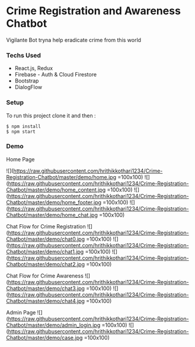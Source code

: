 # Crime Registration and Awareness Chatbot
Vigilante Bot tryna help eradicate crime from this world

### Techs Used
* React.js, Redux
* Firebase - Auth & Cloud Firestore
* Bootstrap
* DialogFlow

### Setup
To run this project clone it and then :
```
$ npm install
$ npm start
```

### Demo
Home Page

![](https://raw.githubusercontent.com/hrithikkothari1234/Crime-Registration-Chatbot/master/demo/home.jpg =100x100)
![](https://raw.githubusercontent.com/hrithikkothari1234/Crime-Registration-Chatbot/master/demo/home_content.jpg =100x100)
![](https://raw.githubusercontent.com/hrithikkothari1234/Crime-Registration-Chatbot/master/demo/home_footer.jpg =100x100)
![](https://raw.githubusercontent.com/hrithikkothari1234/Crime-Registration-Chatbot/master/demo/home_chat.jpg =100x100)

Chat Flow for Crime Registration
![](https://raw.githubusercontent.com/hrithikkothari1234/Crime-Registration-Chatbot/master/demo/chat0.jpg =100x100)
![](https://raw.githubusercontent.com/hrithikkothari1234/Crime-Registration-Chatbot/master/demo/chat1.jpg =100x100)
![](https://raw.githubusercontent.com/hrithikkothari1234/Crime-Registration-Chatbot/master/demo/chat2.jpg =100x100)

Chat Flow for Crime Awareness
![](https://raw.githubusercontent.com/hrithikkothari1234/Crime-Registration-Chatbot/master/demo/chat3.jpg =100x100)
![](https://raw.githubusercontent.com/hrithikkothari1234/Crime-Registration-Chatbot/master/demo/chat4.jpg =100x100)

Admin Page
![](https://raw.githubusercontent.com/hrithikkothari1234/Crime-Registration-Chatbot/master/demo/admin_login.jpg =100x100)
![](https://raw.githubusercontent.com/hrithikkothari1234/Crime-Registration-Chatbot/master/demo/case.jpg =100x100)
